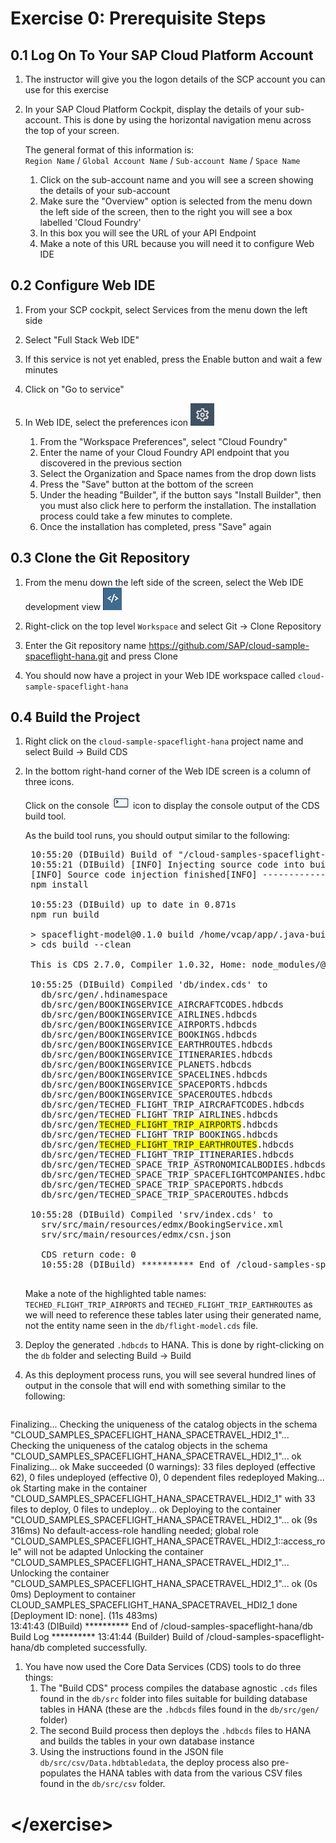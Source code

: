 # Exercise 0: Prerequisite Steps


## 0.1 Log On To Your SAP Cloud Platform Account

1. The instructor will give you the logon details of the SCP account you can use for this exercise

1. In your SAP Cloud Platform Cockpit, display the details of your sub-account. This is done by using the horizontal navigation menu across the top of your screen.

    The general format of this information is:  
    `Region Name` / `Global Account Name` / `Sub-account Name` / `Space Name`

    1. Click on the sub-account name and you will see a screen showing the details of your sub-account
    1. Make sure the "Overview" option is selected from the menu down the left side of the screen, then to the right you will see a box labelled 'Cloud Foundry'
    1. In this box you will see the URL of your API Endpoint
    1. Make a note of this URL because you will need it to configure Web IDE

## 0.2 Configure Web IDE

1. From your SCP cockpit, select Services from the menu down the left side

1. Select "Full Stack Web IDE"

1. If this service is not yet enabled, press the Enable button and wait a few minutes

1. Click on "Go to service"

1. In Web IDE, select the preferences icon ![Preferences](./img/Icon_Preferences.png)
    1. From the "Workspace Preferences", select "Cloud Foundry"
    1. Enter the name of your Cloud Foundry API endpoint that you discovered in the previous section
    1. Select the Organization and Space names from the drop down lists
    1. Press the "Save" button at the bottom of the screen
    1. Under the heading "Builder", if the button says "Install Builder", then you must also click here to perform the installation.  The installation process could take a few minutes to complete.
    1. Once the installation has completed, press "Save" again

## 0.3 Clone the Git Repository

1. From the menu down the left side of the screen, select the Web IDE development view ![Development](./img/Icon_Development.png)

1. Right-click on the top level `Workspace` and select Git -> Clone Repository

1. Enter the Git repository name <https://github.com/SAP/cloud-sample-spaceflight-hana.git> and press Clone

1. You should now have a project in your Web IDE workspace called `cloud-sample-spaceflight-hana`

## 0.4 Build the Project

1. Right click on the `cloud-sample-spaceflight-hana` project name and select Build -> Build CDS

1. In the bottom right-hand corner of the Web IDE screen is a column of three icons.  

    Click on the console ![Console](./img/Icon_Console.png) icon to display the console output of the CDS build tool.  

    As the build tool runs, you should output similar to the following:

    <pre>
    10:55:20 (DIBuild) Build of "/cloud-samples-spaceflight-hana" in progress.  
    10:55:21 (DIBuild) [INFO] Injecting source code into builder...  
    [INFO] Source code injection finished[INFO] ------------------------------------------------------------------------
    npm install
    
    10:55:23 (DIBuild) up to date in 0.871s
    npm run build
    
    > spaceflight-model@0.1.0 build /home/vcap/app/.java-buildpack/tomcat/temp/builder/sap.cds.mta/builds/build-6976017343015870064/cloud-samples-spaceflight-hana
    > cds build --clean
    
    This is CDS 2.7.0, Compiler 1.0.32, Home: node_modules/@sap/cds
    
    10:55:25 (DIBuild) Compiled 'db/index.cds' to
      db/src/gen/.hdinamespace
      db/src/gen/BOOKINGSERVICE_AIRCRAFTCODES.hdbcds
      db/src/gen/BOOKINGSERVICE_AIRLINES.hdbcds
      db/src/gen/BOOKINGSERVICE_AIRPORTS.hdbcds
      db/src/gen/BOOKINGSERVICE_BOOKINGS.hdbcds
      db/src/gen/BOOKINGSERVICE_EARTHROUTES.hdbcds
      db/src/gen/BOOKINGSERVICE_ITINERARIES.hdbcds
      db/src/gen/BOOKINGSERVICE_PLANETS.hdbcds
      db/src/gen/BOOKINGSERVICE_SPACELINES.hdbcds
      db/src/gen/BOOKINGSERVICE_SPACEPORTS.hdbcds
      db/src/gen/BOOKINGSERVICE_SPACEROUTES.hdbcds
      db/src/gen/TECHED_FLIGHT_TRIP_AIRCRAFTCODES.hdbcds
      db/src/gen/TECHED_FLIGHT_TRIP_AIRLINES.hdbcds
      db/src/gen/<span style="background-color: yellow">TECHED_FLIGHT_TRIP_AIRPORTS</span>.hdbcds
      db/src/gen/TECHED_FLIGHT_TRIP_BOOKINGS.hdbcds
      db/src/gen/<span style="background-color: yellow">TECHED_FLIGHT_TRIP_EARTHROUTES</span>.hdbcds
      db/src/gen/TECHED_FLIGHT_TRIP_ITINERARIES.hdbcds
      db/src/gen/TECHED_SPACE_TRIP_ASTRONOMICALBODIES.hdbcds
      db/src/gen/TECHED_SPACE_TRIP_SPACEFLIGHTCOMPANIES.hdbcds
      db/src/gen/TECHED_SPACE_TRIP_SPACEPORTS.hdbcds
      db/src/gen/TECHED_SPACE_TRIP_SPACEROUTES.hdbcds
      
    10:55:28 (DIBuild) Compiled 'srv/index.cds' to
      srv/src/main/resources/edmx/BookingService.xml
      srv/src/main/resources/edmx/csn.json
      
      CDS return code: 0
      10:55:28 (DIBuild) ********** End of /cloud-samples-spaceflight-hana Build Log **********
    </pre>

    Make a note of the highlighted table names: `TECHED_FLIGHT_TRIP_AIRPORTS` and `TECHED_FLIGHT_TRIP_EARTHROUTES` as we will need to reference these tables later using their generated name, not the entity name seen in the `db/flight-model.cds` file.

1. Deploy the generated `.hdbcds` to HANA.  This is done by right-clicking on the `db` folder and selecting Build -> Build

1. As this deployment process runs, you will see several hundred lines of output in the console that will end with something similar to the following:

    <pre>
  Finalizing...
    Checking the uniqueness of the catalog objects in the schema "CLOUD_SAMPLES_SPACEFLIGHT_HANA_SPACETRAVEL_HDI2_1"...
    Checking the uniqueness of the catalog objects in the schema "CLOUD_SAMPLES_SPACEFLIGHT_HANA_SPACETRAVEL_HDI2_1"... ok
  Finalizing... ok
  Make succeeded (0 warnings): 33 files deployed (effective 62), 0 files undeployed (effective 0), 0 dependent files redeployed
 Making... ok
 Starting make in the container "CLOUD_SAMPLES_SPACEFLIGHT_HANA_SPACETRAVEL_HDI2_1" with 33 files to deploy, 0 files to undeploy... ok
Deploying to the container "CLOUD_SAMPLES_SPACEFLIGHT_HANA_SPACETRAVEL_HDI2_1"... ok (9s 316ms)
No default-access-role handling needed; global role "CLOUD_SAMPLES_SPACEFLIGHT_HANA_SPACETRAVEL_HDI2_1::access_role" will not be adapted
Unlocking the container "CLOUD_SAMPLES_SPACEFLIGHT_HANA_SPACETRAVEL_HDI2_1"...
Unlocking the container "CLOUD_SAMPLES_SPACEFLIGHT_HANA_SPACETRAVEL_HDI2_1"... ok (0s 0ms)
Deployment to container CLOUD_SAMPLES_SPACEFLIGHT_HANA_SPACETRAVEL_HDI2_1 done [Deployment ID: none].
(11s 483ms)<br>
13:41:43 (DIBuild) ********** End of /cloud-samples-spaceflight-hana/db Build Log **********
13:41:44 (Builder) Build of /cloud-samples-spaceflight-hana/db completed successfully.
    </pre>

1. You have now used the Core Data Services (CDS) tools to do three things:
    1. The "Build CDS" process compiles the database agnostic `.cds` files found in the `db/src` folder into files suitable for building database tables in HANA (these are the `.hdbcds` files found in the `db/src/gen/` folder)
    1. The second Build process then deploys the `.hdbcds` files to HANA and builds the tables in your own database instance
    1. Using the instructions found in the JSON file `db/src/csv/Data.hdbtabledata`, the deploy process also pre-populates the HANA tables with data from the various CSV files found in the `db/src/csv` folder.
   
# \</exercise>

